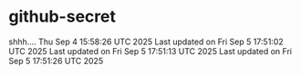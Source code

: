 # github-secret
shhh....
Thu Sep  4 15:58:26 UTC 2025
Last updated on Fri Sep  5 17:51:02 UTC 2025
Last updated on Fri Sep  5 17:51:13 UTC 2025
Last updated on Fri Sep  5 17:51:26 UTC 2025
